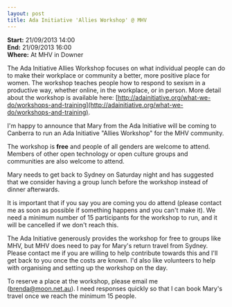 ```yaml
---
layout: post
title: Ada Initiative 'Allies Workshop' @ MHV
---
```

**Start:** 21/09/2013 14:00<br>
**End:** 21/09/2013 16:00<br>
**Where:** At MHV in Downer

The Ada Initiative Allies Workshop focuses on what individual people can do to make their workplace or community a better, more positive place for women. The workshop teaches people how to respond to sexism in a productive way, whether online, in the workplace, or in person. More detail about the workshop is available here: [http://adainitiative.org/what-we-do/workshops-and-training](http://adainitiative.org/what-we-do/workshops-and-training). 

I'm happy to announce that Mary from the Ada Initiative will be coming to Canberra to run an Ada Initiative "Allies Workshop" for the MHV community.

The workshop is **free** and people of all genders are welcome to attend. Members of other open technology or open culture groups and communities are also welcome to attend.

Mary needs to get back to Sydney on Saturday night and has suggested that we consider having a group lunch before the workshop instead of dinner afterwards.

It is important that if you say you are coming you do attend (please contact me as soon as possible if something happens and you can't make it). We need a minimum number of 15 participants for the workshop to run, and it will be cancelled if we don't reach this.

The Ada Initiative generously provides the workshop for free to groups like MHV, but MHV does need to pay for Mary's return travel from Sydney. Please contact me if you are willing to help contribute towards this and I'll get back to you once the costs are known. I'd also like volunteers to help with organising and setting up the workshop on the day.

To reserve a place at the workshop, please email me ([brenda@moon.net.au](mailto:brenda@moon.net.au)). I need responses quickly so that I can book Mary's travel once we reach the minimum 15 people.